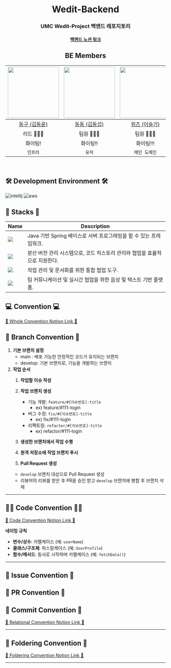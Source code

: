 <div align=center>

# Wedit-Backend

### UMC Wedit-Project 백엔드 레포지토리
#### [백엔드 노션 링크](https://www.notion.so/Spring-16edb6b0994880d7ad84e491d7440f2c)

## BE Members
<img width="160px" src="https://avatars.githubusercontent.com/u/106726806?v=4"/> | <img width="160px" src="https://avatars.githubusercontent.com/u/106726806?v=4"/> | <img width="160px" src="https://avatars.githubusercontent.com/u/106726806?v=4"/> | <img width="160px" src="https://avatars.githubusercontent.com/u/106726806?v=4"/> | 
|:-----:|:-----:|:-----:|:-----:|
|[동구 (김동윤)](https://github.com/dyk-im)|[동동 (김동섭)](https://github.com/dogsub)|[위즈 (이슬기)](https://github.com/leeseulgi0208)|[환이 (최경환)](https://github.com/KyunghwanChoi)|
|리드 👨🏻‍💻|팀원 👨🏻‍💻|팀원 👨🏻‍💻|팀원 👨🏻‍💻|
|화이팅!|화이팅!!|화이팅!!!|화이팅!!!!|
|`인프라`<br/>|`유저`<br/>|`메인 도메인`<br/>|`서브 도메인`<br/>|

</div>
<br/>

## 🛠️ Development Environment 🛠️
![intellij](https://img.shields.io/badge/intellij-000000?style=for-the-badge&logo=intellijidea&logoColor=white)
![aws](https://img.shields.io/badge/aws-FF9900?style=for-the-badge&logo=amazonec2&logoColor=white)

## 🥞 Stacks 🥞
| Name          | Description   |
| ------------  | ------------- |
| <img src="https://img.shields.io/badge/-Springboot-6DB33F?style=flat&logo=springboot&logoColor=white"> | Java 기반 Spring 베이스로 서버 프로그래밍을 할 수 있는 프레임워크.|
| <img src="https://img.shields.io/badge/-Git-F05032?style=flat&logo=git&logoColor=white"> | 분산 버전 관리 시스템으로, 코드 히스토리 관리와 협업을 효율적으로 지원한다.|
| <img src="https://img.shields.io/badge/-Notion-000000?style=flat&logo=notion&logoColor=white"> | 작업 관리 및 문서화를 위한 통합 협업 도구.|
| <img src="https://img.shields.io/badge/-Discord-5865F2?style=flat&logo=discord&logoColor=white"> | 팀 커뮤니케이션 및 실시간 협업을 위한 음성 및 텍스트 기반 플랫폼.|

## 💻 Convention 💻
[🔗 Whole Convention Notion Link 🔗](https://www.notion.so/Spring-16edb6b0994880d7ad84e491d7440f2c)

## 🌲 Branch Convention 🌲
1. **기본 브랜치 설정**
    - main : 배포 가능한 안정적인 코드가 유지되는 브랜치
    - develop: 기본 브랜치로, 기능을 개발하는 브랜치
2. **작업 순서**
    1. **작업할 이슈 작성**
    
    2. **작업 브랜치 생성**
        - 기능 개발: `feature/#[이슈번호]-title`
            - ex) feature/#111-login
        - 버그 수정: `fix/#[이슈번호]-title`
            - ex) fix/#111-login
        - 리팩토링: `refactor/#[이슈번호]-title`
            - ex) refactor/#111-login
              
    3. **생성한 브랜치에서 작업 수행** 
    4. **원격 저장소에 작업 브랜치 푸시** 
    5. **Pull Request 생성**
      - `develop` 브랜치 대상으로 Pull Request 생성
      - 리뷰어의 리뷰를 받은 후 PR을 승인 받고 `develop` 브랜치에 병합 후 브랜치 삭제
---
## 🧑‍💻 Code Convention 🧑‍💻
[🔗 Code Convention Notion Link 🔗](https://www.notion.so/Code-Convention-46691e85ccdd46748495cea00fdd3b37)

**네이밍 규칙**
- **변수/상수**: 카멜케이스 (예: `userName`)
- **클래스/구조체**: 파스칼케이스 (예: `UserProfile`)
- **함수/메서드**: 동사로 시작하며 카멜케이스 (예: `fetchData()`)

---
## 💬 Issue Convention 💬
## 🫷 PR Convention 🫸
## 🙏 Commit Convention 🙏
[🔗 Relational Convention Notion Link 🔗](https://www.notion.so/Git-Convention-bafdbc76528045599eb5439a9b958726)

---
## 📁 Foldering Convention 📁
[🔗 Foldering Convention Notion Link 🔗](https://www.notion.so/8ac46c75c4a1462b84c890fd6f9a7ffb)

---

